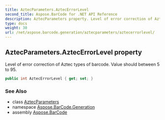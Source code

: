```yaml
---
title: AztecParameters.AztecErrorLevel
second_title: Aspose.BarCode for .NET API Reference
description: AztecParameters property. Level of error correction of Aztec types of barcode. Value should between 5 to 95
type: docs
weight: 30
url: /net/aspose.barcode.generation/aztecparameters/aztecerrorlevel/
---
```

## AztecParameters.AztecErrorLevel property

Level of error correction of Aztec types of barcode. Value should between 5 to 95.

```csharp
public int AztecErrorLevel { get; set; }
```

### See Also

* class [AztecParameters](../)
* namespace [Aspose.BarCode.Generation](../../aztecparameters/)
* assembly [Aspose.BarCode](../../../)


